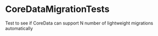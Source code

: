 # CoreDataMigrationTests
Test to see if CoreData can support N number of lightweight migrations automatically
